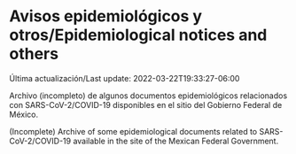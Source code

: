 # Avisos epidemiológicos y otros/Epidemiological notices and others

Última actualización/Last update: 2022-03-22T19:33:27-06:00

Archivo (incompleto) de algunos documentos epidemiológicos relacionados con SARS-CoV-2/COVID-19 disponibles en el sitio del Gobierno Federal de México.

(Incomplete) Archive of some epidemiological documents related to SARS-CoV-2/COVID-19 available in the site of the Mexican Federal Government.
